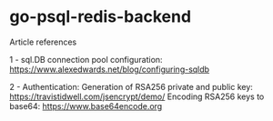 # go-psql-redis-backend

Article references

1 - sql.DB connection pool configuration: https://www.alexedwards.net/blog/configuring-sqldb

2 - Authentication: Generation of RSA256 private and public key: https://travistidwell.com/jsencrypt/demo/
    Encoding RSA256 keys to base64: https://www.base64encode.org

